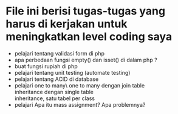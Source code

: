 # File ini berisi tugas-tugas yang harus di kerjakan untuk meningkatkan level coding saya 

- pelajari tentang validasi form di php 
- apa perbedaan fungsi empty() dan isset() di dalam php ?
- buat fungsi rupiah di php 
- pelajari tentang unit testing (automate testing)
- pelajari tentang ACID di database
- pelajari one to many\ 
           one to many dengan join table\
		   inheritance dengan single table\
           inheritance, satu tabel per class
- pelajari Apa itu mass assignment? Apa problemnya?
